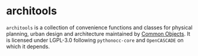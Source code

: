 # architools

`architools` is a collection of convenience functions and classes for physical planning, urban design and architecture maintained by [Common Objects](https://commonobjects.net). It is licensed under LGPL-3.0 following `pythonocc-core` and `OpenCASCADE` on which it depends.
